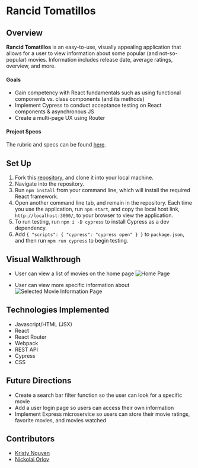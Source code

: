 # Rancid Tomatillos

## Overview
**Rancid Tomatillos** is an easy-to-use, visually appealing application that allows for a user to view information about some popular (and not-so-popular) movies. Information includes release date, average ratings, overview, and more.

#### Goals
- Gain competency with React fundamentals such as using functional components vs. class components (and its methods)
- Implement Cypress to conduct acceptance testing on React components & asynchronous JS
- Create a multi-page UX using Router

#### Project Specs
The rubric and specs can be found [here](https://frontend.turing.edu/projects/module-3/rancid-tomatillos-v3.html).

## Set Up
1. Fork this [repository](https://github.com/orlov-n/Tomatillos-Rancid), and clone it into your local machine.
2. Navigate into the repository.
3. Run `npm install` from your command line, which will install the required React framework.
4. Open another command line tab, and remain in the repository. Each time you use the application, run `npm start`, and copy the local host link, `http://localhost:3000/`, to your browser to view the application.
5. To run testing, run `npm i -D cypress` to install Cypress as a dev dependency.
6. Add 
`{
  "scripts": {
    "cypress": "cypress open"
  }
}`
to `package.json`, and then run `npm run cypress` to begin testing.

## Visual Walkthrough
- User can view a list of movies on the home page
![Home Page](src/images/home.gif)

- User can view more specific information about 
![Selected Movie Information Page](src/images/info.gif)

## Technologies Implemented
- Javascript/HTML (JSX)
- React
- React Router
- Webpack
- REST API
- Cypress
- CSS

## Future Directions
- Create a search bar filter function so the user can look for a specific movie
- Add a user login page so users can access their own information
- Implement Express microservice so users can store their movie ratings, favorite movies, and movies watched

## Contributors
- [Kristy Nguyen](https://github.com/kpn678)
- [Nickolai Orlov](https://github.com/orlov-n)
